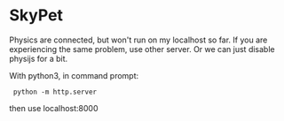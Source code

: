 SkyPet
======

Physics are connected, but won't run on my localhost so far. If you are experiencing the same problem, use other server. Or we can just disable physijs for a bit.

With python3, in command prompt:

     python -m http.server

then use localhost:8000





